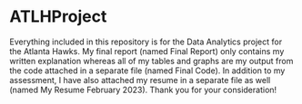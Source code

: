 # ATLHProject
Everything included in this repository is for the Data Analytics project for the Atlanta Hawks.
My final report (named Final Report) only contains my written explanation whereas all of my tables and graphs are my output from the code attached in a separate file (named Final Code). In addition to my assessment, I have also attached my resume in a separate file as well (named My Resume February 2023). Thank you for your consideration!
